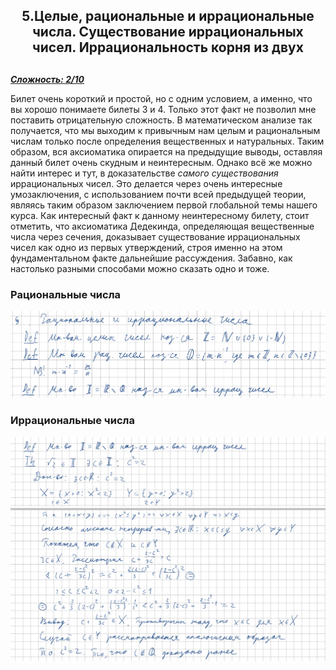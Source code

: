 <center><h2>5.Целые, рациональные и иррациональные числа. Существование иррациональных чисел. Иррациональность корня из двух<h2></center>

***<ins>Сложность: 2/10</ins>***

Билет очень короткий и простой, но с одним условием, а именно, что вы хорошо понимаете билеты 3 и 4. Только этот факт не позволил мне поставить отрицательную сложность. В математическом анализе так получается, что мы выходим к привычным нам целым и рациональным числам только после определения вещественных и натуральных. Таким образом, вся аксиоматика опирается на предыдущие выводы, оставляя данный билет очень скудным и неинтересным. Однако всё же можно найти интерес  и тут, в доказательстве <em>самого существования </em> иррациональных чисел. Это делается через очень интересные умозаключения, с использованием почти всей предыдущей теории, являясь таким образом заключением первой глобальной темы нашего курса. Как интересный факт к данному неинтересному билету, стоит отметить, что аксиоматика Дедекинда, определяющая вещественные числа через сечения, доказывает существование иррациональных чисел как одно из первых утверждений, строя именно на этом фундаментальном факте дальнейшие рассуждения. Забавно, как настолько разными способами можно сказать одно и тоже.



<h3>Рациональные числа</h3>

![rational_1](./rational_1.png)




<h3>Иррациональные числа</h3>

![rational_2](./rational_2.png)

